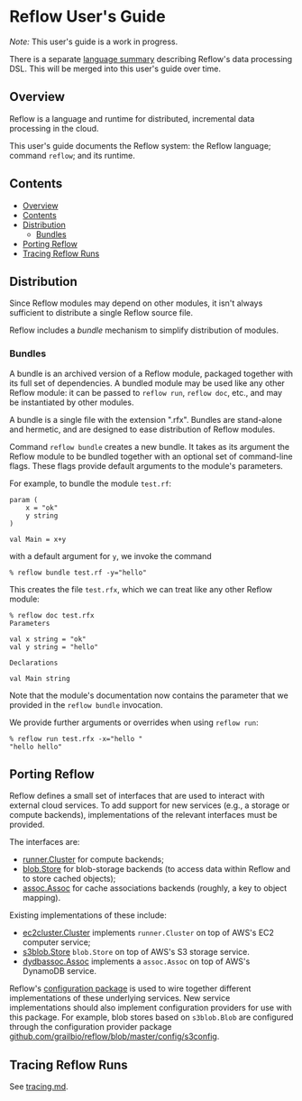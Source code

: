 # Reflow User's Guide

*Note:* This user's guide is a work in progress.

There is a separate [language summary](../LANGUAGE.md)
describing Reflow's data processing DSL.
This will be merged into this user's guide over time.

## Overview 

Reflow is a language and runtime for distributed, 
incremental data processing in the cloud.

This user's guide documents the Reflow system:
the Reflow language;
command `reflow`;
and its runtime.

## Contents

  * [Overview](#overview)
  * [Contents](#contents)
  * [Distribution](#distribution)
    * [Bundles](#bundles)
  * [Porting Reflow](#porting-reflow)
  * [Tracing Reflow Runs](#tracing-reflow-runs)

## Distribution

Since Reflow modules may depend on other modules,
it isn't always sufficient to distribute 
a single Reflow source file.

Reflow includes a _bundle_ mechanism to
simplify distribution of modules.

### Bundles

A bundle is an archived version of a Reflow module,
packaged together with its full set of dependencies.
A bundled module may be used like any other Reflow module:
it can be passed to `reflow run`, `reflow doc`, etc.,
and may be instantiated by other modules.

A bundle is a single file with the extension ".rfx".
Bundles are stand-alone and hermetic,
and are designed to ease distribution of Reflow modules.

Command `reflow bundle` creates a new bundle.
It takes as its argument the Reflow module to be bundled
together with an optional set of command-line flags.
These flags provide default arguments to the module's parameters.

For example,
to bundle the module `test.rf`:

	param (
		x = "ok"
		y string
	)

	val Main = x+y

with a default argument for `y`, 
we invoke the command

	% reflow bundle test.rf -y="hello"

This creates the file `test.rfx`,
which we can treat like any other Reflow module:

	% reflow doc test.rfx
	Parameters
	
	val x string = "ok"
	val y string = "hello"
	
	Declarations
	
	val Main string

Note that the module's documentation 
now contains the parameter that we provided
in the `reflow bundle` invocation.

We provide further arguments or overrides
when using `reflow run`:

	% reflow run test.rfx -x="hello "
	"hello hello"

## Porting Reflow

Reflow defines a small set of interfaces that are used to
interact with external cloud services. To add support for
new services (e.g., a storage or compute backends), 
implementations of the relevant interfaces must be provided.

The interfaces are:

- [runner.Cluster](https://github.com/grailbio/reflow/blob/db37d993f656f2569481a0aebc97f64fbde795b1/runner/cluster.go#L17) 
  for compute backends;
- [blob.Store](https://github.com/grailbio/reflow/blob/db37d993f656f2569481a0aebc97f64fbde795b1/blob/blob.go#L21) 
  for blob-storage backends (to access data within Reflow and to store cached objects);
- [assoc.Assoc](https://github.com/grailbio/reflow/blob/db37d993f656f2569481a0aebc97f64fbde795b1/assoc/assoc.go#L49) 
  for cache associations backends (roughly, a key to object mapping).

Existing implementations of these include:

- [ec2cluster.Cluster](https://github.com/grailbio/reflow/blob/db37d993f656f2569481a0aebc97f64fbde795b1/ec2cluster/ec2cluster.go#L61)
  implements `runner.Cluster` on top of AWS's EC2 computer service;
- [s3blob.Store](https://github.com/grailbio/reflow/blob/db37d993f656f2569481a0aebc97f64fbde795b1/blob/s3blob/s3blob.go#L48)
  `blob.Store` on top of AWS's S3 storage service.
- [dydbassoc.Assoc](https://github.com/grailbio/reflow/blob/db37d993f656f2569481a0aebc97f64fbde795b1/assoc/dydbassoc/dydbassoc.go#L43) 
  implements a `assoc.Assoc` on top of AWS's DynamoDB service.

Reflow's [configuration package](https://github.com/grailbio/reflow/tree/master/config)
is used to wire together different implementations of these underlying services.
New service implementations 
should also implement configuration providers 
for use with this package. 
For example,
blob stores based on `s3blob.Blob` 
are configured through the configuration provider package
[github.com/grailbio/reflow/blob/master/config/s3config](https://github.com/grailbio/reflow/blob/master/config/s3config/s3.go).

## Tracing Reflow Runs

See [tracing.md](tracing.md).
